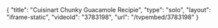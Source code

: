 {
    "title": "Cuisinart Chunky Guacamole Recipie",
    "type": "solo",
    "layout": "iframe-static",
    "videoId": "3783198",
    "url": "\/tvpembed\/3783198"
}